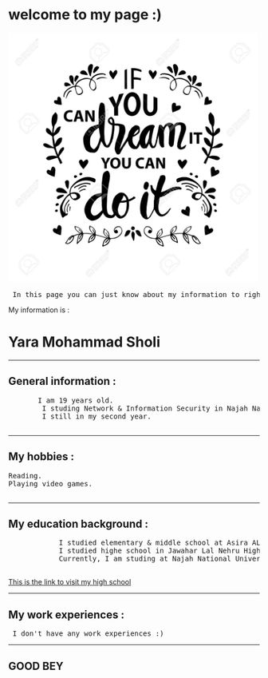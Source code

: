 <!DOCTYPE html>
<html>
<head>

   <link rel="stylesheet" href="style.css">

</head>

<body>

   <h1> welcome to my page :) </h1>
    

   <img src="web.jpg" alt="photo of beautiful caption " width="500" height="500" style="text-align: center">


   <pre> In this page you can just know about my information to right now so </pre>
   <titel>
       My information is :
   </titel>

   <h1>  Yara Mohammad Sholi  </h1>

   <hr>

   <h2> General information : </h2>

   <pre>
       I am 19 years old.  
        I studing Network & Information Security in Najah National University. 
        I still in my second year. 
   </pre>

   <hr>


   <h2> My hobbies : </h2>
   <pre>
Reading.
Playing video games. 
    </pre>
    <hr>


   <h2> My education background : </h2>

   <pre id='hopie'>
            I studied elementary & middle school at Asira AL Shamalia For Girls.
            I studied highe school in Jawahar Lal Nehru High school.
            Currently, I am studing at Najah National University.
   </pre>

   <a href="https://www.facebook.com/%D9%85%D8%AF%D8%B1%D8%B3%D8%A9-%D8%AC%D9%88%D8%A7%D9%87%D8%B1-%D9%84%D8%A7%D9%84-%D9%86%D9%87%D8%B1%D9%88-%D8%A7%D9%84%D8%AB%D8%A7%D9%86%D9%88%D9%8A%D8%A9-%D9%84%D9%84%D8%A8%D9%86%D8%A7%D8%AA%D8%B9%D8%B5%D9%8A%D8%B1%D8%A9-%D8%A7%D9%84%D8%B4%D9%85%D8%A7%D9%84%D9%8A%D8%A9-649433788437704">
        This is the link to visit my high school <br>
   </a>

   <hr>


   <h2> My work experiences : </h2>

   <pre id='hopie'> I don't have any work experiences :) </pre>

   <hr>


   <h2> GOOD BEY </h2>

</body>
</html>


